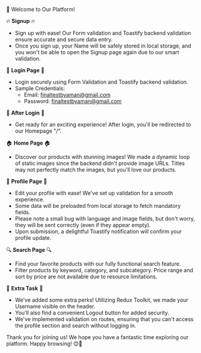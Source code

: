 📝 Welcome to Our Platform!

🔥 **Signup** 🔥
- Sign up with ease! Our Form validation and Toastify backend validation ensure accurate and secure data entry.
- Once you sign up, your Name will be safely stored in local storage, and you won't be able to open the Signup page again due to our smart validation.

🔐 **Login Page** 🔐
- Login securely using Form Validation and Toastify backend validation.
- Sample Credentials:
    - Email: finaltestbyaman@gmail.com
    - Password: finaltestbyaman@gmail.com

🚀 **After Login** 🚀
- Get ready for an exciting experience! After login, you'll be redirected to our Homepage "/".

🏠 **Home Page** 🏠
- Discover our products with stunning images! We made a dynamic loop of static images since the backend didn't provide image URLs. Titles may not perfectly match the images, but you'll love our products.

👤 **Profile Page** 👤
- Edit your profile with ease! We've set up validation for a smooth experience.
- Some data will be preloaded from local storage to fetch mandatory fields.
- Please note a small bug with language and image fields, but don't worry, they will be sent correctly (even if they appear empty).
- Upon submission, a delightful Toastify notification will confirm your profile update.

🔍 **Search Page** 🔍
- Find your favorite products with our fully functional search feature.
- Filter products by keyword, category, and subcategory. Price range and sort by price are not available due to resource limitations.

🔧 **Extra Task** 🔧
- We've added some extra perks! Utilizing Redux Toolkit, we made your Username visible on the header.
- You'll also find a convenient Logout button for added security.
- We've implemented validation on routes, ensuring that you can't access the profile section and search without logging in.

Thank you for joining us! We hope you have a fantastic time exploring our platform. Happy browsing! 😊🌟
